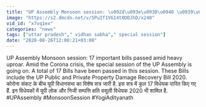 ```yaml
---
title: "UP Assembly Monsoon session: \u092d\u093e\u0930\u0940 \u0939\u0902\u0917\u093e\u092e\u0947 \u0915\u0947 \u092c\u0940\u091a 17 \u0905\u0939\u092e \u0935\u093f\u0927\u0947\u092f\u0915 \u092a\u093e\u0930\u093f\u0924 \u0935\u0928\u0907\u0902\u0921\u093f\u092f\u093e \u0939\u093f\u0902\u0926\u0940"
image: "https://s2.dmcdn.net/v/SPuIf1VGI4t0DDJhD/x240"
vid_id: "x7vq1ex"
categories: "news"
tags: ["uttar pradesh"," vidhan sabha"," special session"]
date: "2020-08-26T12:00:21+03:00"
---
```

UP Assembly Monsoon session: 17 important bills passed amid heavy uproar. Amid the Corona crisis, the special session of the UP Assembly is going on. A total of 17 Bills have been passed in this session. These Bills include the UP Public and Private Property Damage Recovery Bill 2020.    <br>कोरोना संकट के बीच यूपी विधानसभा का विशेष सत्र जारी है. इस सत्र में कुल 17 विधेयक पारित किए गए हैं. इन विधेयकों में यूपी लोक और निजी सम्पत्ति क्षति वसूली विधेयक 2020 भी शामिल है.    <br>#UPAssembly  #MonsoonSession #YogiAdityanath
